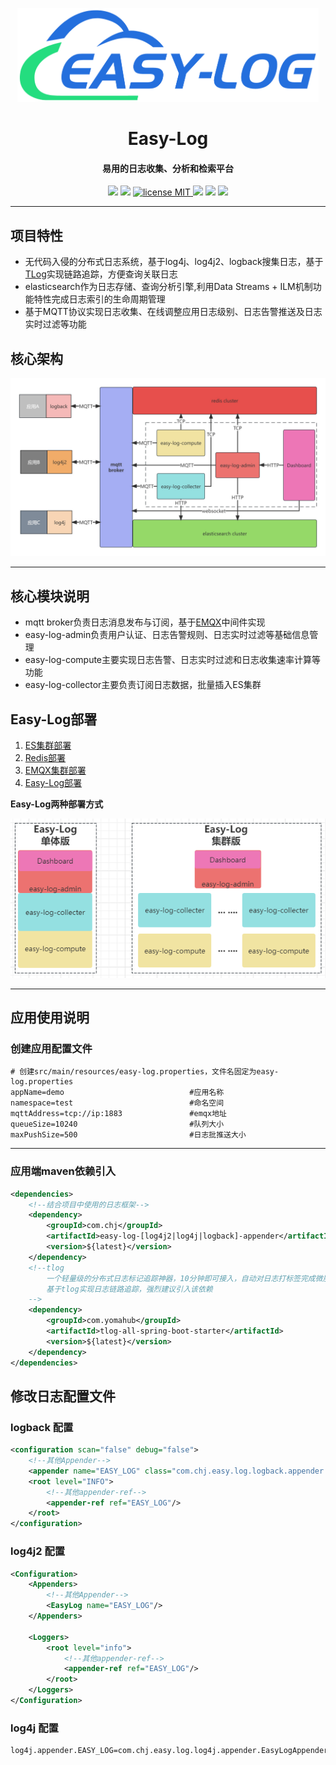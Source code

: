 <p align="center">
	<img alt="logo" src="./doc/img/logo.png" height="150">
</p>
<h1 align="center">Easy-Log</h1>
<h4 align="center">易用的日志收集、分析和检索平台</h4>
<p align="center">
	<a href="https://gitee.com/easy-log/easy-log/stargazers"><img src="https://gitee.com/easy-log/easy-log/badge/star.svg"></a>
	<a href="https://gitee.com/easy-log/easy-log/members"><img src="https://gitee.com/easy-log/easy-log/badge/fork.svg"></a>
    <a href="./LICENSE">
        <img src="https://img.shields.io/badge/license-MIT-red" alt="license MIT">
    </a>
    <a>
        <img src="https://img.shields.io/badge/JDK-1.8+-green.svg" >
    </a>
    <a>
        <img src="https://img.shields.io/badge/springBoot-2.0+-green.svg" >
    </a>
    <a>
        <img src="https://img.shields.io/badge/springBoot-3.0+-green.svg" >
    </a>
</p>

---

## 项目特性

- 无代码入侵的分布式日志系统，基于log4j、log4j2、logback搜集日志，基于[TLog](https://tlog.yomahub.com)实现链路追踪，方便查询关联日志
- elasticsearch作为日志存储、查询分析引擎,利用Data Streams + ILM机制功能特性完成日志索引的生命周期管理
- 基于MQTT协议实现日志收集、在线调整应用日志级别、日志告警推送及日志实时过滤等功能

## 核心架构

![Easy-Log系统架构.jpg](doc/img/Easy-Log系统架构.jpg)

---

## 核心模块说明

- mqtt broker负责日志消息发布与订阅，基于[EMQX](https://www.emqx.io/zh)中间件实现
- easy-log-admin负责用户认证、日志告警规则、日志实时过滤等基础信息管理
- easy-log-compute主要实现日志告警、日志实时过滤和日志收集速率计算等功能
- easy-log-collector主要负责订阅日志数据，批量插入ES集群

## Easy-Log部署

1. [ES集群部署](doc/quick-start/es/es.md)
2. [Redis部署](doc/quick-start/redis/redis.md)
3. [EMQX集群部署](doc/quick-start/emqx/emqx.md)
4. [Easy-Log部署](doc/quick-start/easy-log/el.md)

**Easy-Log两种部署方式**

![Easy-Log部署方式.png](doc/img/Easy-Log部署方式.png)

---

## 应用使用说明

### 创建应用配置文件

```properties
# 创建src/main/resources/easy-log.properties，文件名固定为easy-log.properties
appName=demo                            #应用名称
namespace=test                          #命名空间
mqttAddress=tcp://ip:1883               #emqx地址
queueSize=10240                         #队列大小
maxPushSize=500                         #日志批推送大小
```

---

### 应用端maven依赖引入

```xml
<dependencies>
    <!--结合项目中使用的日志框架-->
    <dependency>
        <groupId>com.chj</groupId>
        <artifactId>easy-log-[log4j2|log4j|logback]-appender</artifactId>
        <version>${latest}</version>
    </dependency>
    <!--tlog 
        一个轻量级的分布式日志标记追踪神器，10分钟即可接入，自动对日志打标签完成微服务的链路追踪
        基于tlog实现日志链路追踪，强烈建议引入该依赖
    -->
    <dependency>
        <groupId>com.yomahub</groupId>
        <artifactId>tlog-all-spring-boot-starter</artifactId>
        <version>${latest}</version>
    </dependency>
</dependencies>
```

## 修改日志配置文件

### logback 配置

```xml
<configuration scan="false" debug="false">
    <!--其他Appender-->
    <appender name="EASY_LOG" class="com.chj.easy.log.logback.appender.EasyLogAppender"/>
    <root level="INFO">
        <!--其他appender-ref-->
        <appender-ref ref="EASY_LOG"/>
    </root>
</configuration>
```

### log4j2 配置

```xml
<Configuration>
    <Appenders>
        <!--其他Appender-->
        <EasyLog name="EASY_LOG"/>
    </Appenders>

    <Loggers>
        <root level="info">
            <!--其他appender-ref-->
            <appender-ref ref="EASY_LOG"/>
        </root>
    </Loggers>
</Configuration>
```

### log4j 配置

```properties
log4j.appender.EASY_LOG=com.chj.easy.log.log4j.appender.EasyLogAppender
```